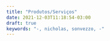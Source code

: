 ```yaml
---
title: "Produtos/Serviços"
date: 2021-12-03T11:18:54-03:00
draft: true
keywords: "-, nicholas, sonvezzo, -"
---
```

<!--
Aulas online / mentoria
- página de agendamento e escolha do pacote...
    - Ferramenta de agendamento (que possibilite alterações)
    1. Plano (avulso, mensal, trimestral...)
    2. Frequência (semanal ou quinzenal)
    3. Duração das aulas (1h ou 2h)
- Página de vendas externa
-->